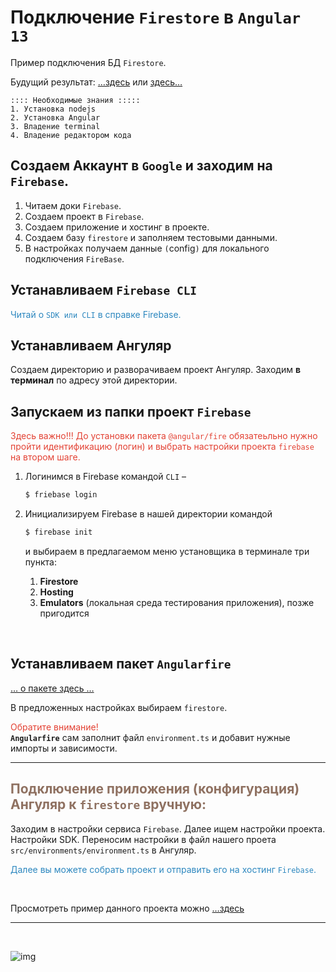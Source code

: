 # Подключение `Firestore` в `Angular 13`

Пример подключения БД `Firestore`.

Будущий результат: […здесь](https://a374ru-test.web.app) или [здесь…](https://a374ru.github.io/firestore-a/public)

    :::: Необходимые знания :::::
    1. Установка nodejs
    2. Установка Angular
    3. Владение terminal
    4. Владение редактором кода

## Создаем Аккаунт в `Google` и заходим на `Firebase`.

1. Читаем доки `Firebase`.
1. Создаем проект в `Firebase`.
1. Создаем приложение и хостинг в проекте.
1. Создаем базу `firestore` и заполняем тестовыми данными.
1. В настройках получаем данные `(`config`)` для локального подключения `FireBase`.

## Устанавливаем `Firebase CLI`

<span style="color: #2C87BF;">Читай о `SDK или CLI` в справке Firebase.

## Устанавливаем Ангуляр

Создаем директорию и разворачиваем проект Ангуляр. Заходим **в терминал** по адресу этой директории.

## Запускаем из папки проект `Firebase`

<span style="color: #e34234;">Здесь важно!!! До установки пакета `@angular/fire` обязатеьльно нужно пройти идентификацию (логин) и выбрать настройки проекта `firebase` на втором шаге.

1. Логинимся в Firebase командой `CLI` –
   ```sh
   $ friebase login
   ```
2. Инициализируем Firebase в нашей директории командой

   ```sh
   $ firebase init
   ```

   и выбираем в предлагаемом меню установщика в терминале три пункта:

   1. **Firestore**
   2. **Hosting**
   3. **Emulators** (локальная среда тестирования приложения), позже пригодится

<br>

## Устанавливаем пакет `Angularfire`

[… о пакете здесь …](<[https://link](https://github.com/angular/angularfire)>)

В предложенных настройках выбираем `firestore`.

<span style="color: #e34234;">Обратите внимание! </span><br /> **`Angularfire`** сам заполнит файл `environment.ts` и добавит нужные импорты и зависимости.

<hr>

## <span style="color: #8F7161;">Подключение приложения (конфигурация) Ангуляр к `firestore` вручную:

Заходим в настройки сервиса `Firebase`. Далее ищем настройки проекта. Настройки SDK. Переносим настройки в файл нашего проета `src/environments/environment.ts` в Ангуляр.

<span style="color: #2C87BF;">Далее вы можете собрать проект и отправить его на хостинг `Firebase`.

<br>

Просмотреть пример данного проекта можно […здесь](https://a374ru-test.web.app)

<hr>
<br>

![img](https://1.bp.blogspot.com/-hOxN5KX2KfY/YPplNP_w6xI/AAAAAAAAGz0/nNxSLwD5lnQhvFnce_DzmIoSRWyY9A3QACLcBGAsYHQ/s800/theend-beats.png)
